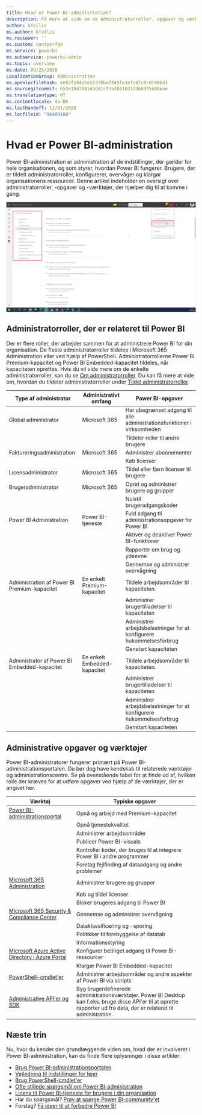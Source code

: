```yaml
---
title: Hvad er Power BI-administration?
description: Få mere at vide om de administratorroller, opgaver og værktøjer, der bruges til at administrere Power BI.
author: kfollis
ms.author: kfollis
ms.reviewer: ''
ms.custom: contperfq4
ms.service: powerbi
ms.subservice: powerbi-admin
ms.topic: overview
ms.date: 09/25/2020
LocalizationGroup: Administration
ms.openlocfilehash: ee87f104d2e52378bef849fe3efc4fc0cd198bd1
ms.sourcegitcommit: 653e18d7041d3dd1cf7a38010372366975a98eae
ms.translationtype: HT
ms.contentlocale: da-DK
ms.lasthandoff: 12/01/2020
ms.locfileid: "96409188"
---
```

# <a name="what-is-power-bi-administration"></a>Hvad er Power BI-administration

Power BI-administration er administration af de indstillinger, der gælder for hele organisationen, og som styrer, hvordan Power BI fungerer. Brugere, der er tildelt administratorroller, konfigurerer, overvåger og klargør organisationens ressourcer. Denne artikel indeholder en oversigt over administratorroller, -opgaver og -værktøjer, der hjælper dig til at komme i gang.

![Skærmbillede af Power BI-administrationsportalen, der viser indstillinger for hele organisationen.](media/service-admin-administering-power-bi-in-your-organization/admin-portal.png)

## <a name="administrator-roles-related-to-power-bi"></a>Administratorroller, der er relateret til Power BI

Der er flere roller, der arbejder sammen for at administrere Power BI for din organisation. De fleste administratorroller tildeles i Microsoft 365 Administration eller ved hjælp af PowerShell. Administratorrollerne Power BI Premium-kapacitet og Power BI Embedded-kapacitet tildeles, når kapaciteten oprettes. Hvis du vil vide mere om de enkelte administratorroller, kan du se [Om administratorroller](/microsoft-365/admin/add-users/about-admin-roles). Du kan få mere at vide om, hvordan du tildeler administratorroller under [Tildel administratorroller](/microsoft-365/admin/add-users/assign-admin-roles).

| **Type af administrator** | **Administrativt omfang** | **Power BI-opgaver** |
| --- | --- | --- |
| Global administrator | Microsoft 365 | Har ubegrænset adgang til alle administrationsfunktioner i virksomheden |
| | | Tildeler roller til andre brugere |
| Faktureringsadministration | Microsoft 365 | Administrer abonnementer |
| | | Køb licenser |
| Licensadministrator | Microsoft 365 | Tildel eller fjern licenser til brugere |
| Brugeradministrator | Microsoft 365 | Opret og administrer brugere og grupper |
| | | Nulstil brugeradgangskoder |
| Power BI Administration | Power BI-tjeneste | Fuld adgang til administrationsopgaver for Power BI|
| | | Aktivér og deaktiver Power BI-funktioner |
| | | Rapportér om brug og ydeevne |
| | | Gennemse og administrer overvågning |
| Administration af Power BI Premium-kapacitet | En enkelt Premium-kapacitet | Tildele arbejdsområder til kapaciteten.|
| | | Administrer brugertilladelser til kapaciteten |
| | | Administrer arbejdsbelastninger for at konfigurere hukommelsesforbrug |
| | | Genstart kapaciteten |
| Administrator af Power BI Embedded-kapacitet | En enkelt Embedded-kapacitet | Tildele arbejdsområder til kapaciteten.|
| | | Administrer brugertilladelser til kapaciteten |
| | | Administrer arbejdsbelastninger for at konfigurere hukommelsesforbrug |
| | | Genstart kapaciteten |

## <a name="administrative-tasks-and-tools"></a>Administrative opgaver og værktøjer

Power BI-administratorer fungerer primært på Power BI-administrationsportalen. Du bør dog have kendskab til relaterede værktøjer og administrationscentre. Se på ovenstående tabel for at finde ud af, hvilken rolle der kræves for at udføre opgaver ved hjælp af de værktøjer, der er angivet her.

| **Værktøj** | **Typiske opgaver** |
| --- | --- |
| [Power BI-administrationsportal](https://app.powerbi.com/admin-portal) | Opnå og arbejd med Premium-kapacitet |
| | Opnå tjenestekvalitet |
| | Administrer arbejdsområder |
| | Publicer Power BI-visuals |
| | Kontrollér koder, der bruges til at integrere Power BI i andre programmer |
| | Foretag fejlfinding af dataadgang og andre problemer |
| [Microsoft 365 Administration](https://admin.microsoft.com) | Administrer brugere og grupper |
| | Køb og tildel licenser |
| | Bloker brugeres adgang til Power BI |
| [Microsoft 365 Security & Compliance Center](https://protection.office.com) | Gennemse og administrer overvågning |
| | Dataklassificering og -sporing |
| | Politikker til forebyggelse af datatab |
| | Informationsstyring |
| [Microsoft Azure Active Directory i Azure Portal](https://aad.portal.azure.com) | Konfigurer betinget adgang til Power BI-ressourcer |
| | Klargør Power BI Embedded-kapacitet |
| [PowerShell-cmdlet'er](/powershell/power-bi/overview) | Administrer arbejdsområder og andre aspekter af Power BI via scripts |
| [Administrative API'er og SDK](service-admin-reference.md) | Byg brugerdefinerede administrationsværktøjer. Power BI Desktop kan f.eks. bruge disse API'er til at oprette rapporter ud fra data, der er relateret til administration. |

## <a name="next-steps"></a>Næste trin

Nu, hvor du kender den grundlæggende viden om, hvad der er involveret i Power BI-administration, kan du finde flere oplysninger i disse artikler:

- [Brug Power BI-administrationsportalen](service-admin-portal.md)
- [Vejledning til indstillinger for lejer](../guidance/admin-tenant-settings.md)
- [Brug PowerShell-cmdlet'er](/powershell/power-bi/overview)
- [Ofte stillede spørgsmål om Power BI-administration](service-admin-faq.md)
- [Licens til Power BI-tjeneste for brugere i din organisation](service-admin-licensing-organization.md)
- Har du spørgsmål? [Prøv at spørge Power BI-community'et](https://community.powerbi.com/)
- Forslag? [Få ideer til at forbedre Power BI](https://ideas.powerbi.com/)
